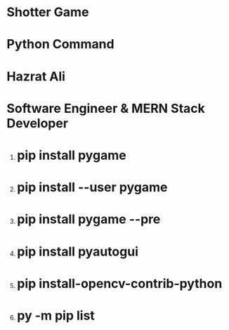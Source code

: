 #                                         Shotter Game 

# Python Command 

# Hazrat Ali  

# Software Engineer & MERN Stack Developer

1.   #  pip install pygame
2.   #  pip install --user pygame
3.   #  pip install pygame --pre
4.   #  pip install pyautogui
5.   #  pip install-opencv-contrib-python
6.   #  py -m pip list

